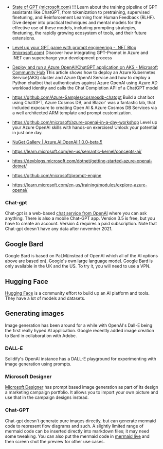 - [State of GPT (microsoft.com)](https://build.microsoft.com/en-US/sessions/db3f4859-cd30-4445-a0cd-553c3304f8e2?source=sessions)
!!! Learn about the training pipeline of GPT assistants like ChatGPT, from tokenization to pretraining, supervised finetuning, and Reinforcement Learning from Human Feedback (RLHF). Dive deeper into practical techniques and mental models for the effective use of these models, including prompting strategies, finetuning, the rapidly growing ecosystem of tools, and their future extensions.

- [Level up your GPT game with prompt engineering - .NET Blog (microsoft.com)](https://devblogs.microsoft.com/dotnet/gpt-prompt-engineering-openai-azure-dotnet/?WT.mc_id=academic-0000-abartolo)
Discover how integrating GPT-Prompt in Azure and .NET can supercharge your development process

- [Deploy and run a Azure OpenAI/ChatGPT application on AKS - Microsoft Community Hub](https://techcommunity.microsoft.com/t5/fasttrack-for-azure/deploy-and-run-a-azure-openai-chatgpt-application-on-aks/ba-p/3834619)
This article shows how to deploy an Azure Kubernetes Service(AKS) cluster and Azure OpenAI Service and how to deploy a Python chatbot that authenticates against Azure OpenAI using Azure AD workload identity and calls the Chat Completion API of a ChatGPT model

- https://github.com/Azure-Samples/cosmosdb-chatgpt
Build a chat bot using ChatGPT, Azure Cosmos DB, and Blazor' was a fantastic lab, that included exposure to creating Open AI & Azure Cosmos DB Services via a well architected ARM template and prompt customization.

- https://github.com/microsoft/azure-openai-in-a-day-workshop
Level up your Azure OpenAI skills with hands-on exercises! Unlock your potential in just one day.

- [NuGet Gallery | Azure.AI.OpenAI 1.0.0-beta.5](https://www.nuget.org/packages/Azure.AI.OpenAI/)
- https://learn.microsoft.com/en-us/semantic-kernel/concepts-ai/
- https://devblogs.microsoft.com/dotnet/getting-started-azure-openai-dotnet/
- https://github.com/microsoft/prompt-engine
- https://learn.microsoft.com/en-us/training/modules/explore-azure-openai/

### Chat-gpt
Chat-gpt is a web-based [chat service from OpenAI](https://chat.openai.com/) where you can ask anything. There is also a mobile Chat-GPT app.
Version 3.5 is free, but you have to create an account. Version 4 requires a paid subscription. Note that Chat-gpt doesn't have any data after november 2021.

## Google Bard
Google Bard is based on PaLM(instead of OpenAI which all of the AI options above are based on), Google's own large language model. Google Bard is only available in the UK and the US. To try it, you will need to use a VPN. 

## Hugging Face
[Hugging Face](https://huggingface.co/) is a community effort to build up an AI platform and tools. They have a lot of models and datasets.

## Generating images
Image generation has been around for a while with OpenAI's Dall-E being the first really hyped AI application. Google recently added image creation to Bard in collaboration with Adobe.

### DALL-E
Solidify's OpenAI instance has a DALL-E playground for experimenting with image generation using prompts.


### Microsoft Designer
[Microsoft Designer](https://designer.microsoft.com/) has prompt based image generation as part of its design a marketing campaign portfolio. It allows you to import your own picture and use that in the campaign designs instead. 

### Chat-GPT
Chat-gpt doesn't generate pure images directly, but can generate mermaid code to represent flow diagrams and such. A slightly limited range of mermaid code can be inserted directly into markdown files; it may need some tweaking. You can also put the mermaid code in [mermaid live](https://mermaid.live/edit) and then screen shot the preview for other use cases.
